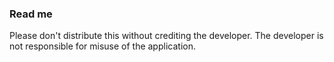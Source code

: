 ### Read me

Please don't distribute this without crediting the developer.
The developer is not responsible for misuse of the application.

